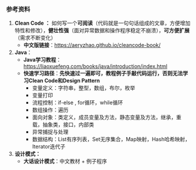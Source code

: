 
### 参考资料

1. **Clean Code ：** 如何写一个**可阅读**（代码就是一句句话组成的文章，方便增加特性和修改），**健壮性强**（面对异常数据和操作程序稳定不崩溃），**可方便扩展**（需求不断变化）
	- **中文版链接**：https://aeryzhao.github.io/cleancode-book/
2. **Java**：
	- **Java学习教程**：https://liaoxuefeng.com/books/java/introduction/index.html
	- **快速学习路径**：**先快速过一遍即可，教程例子手敲代码运行，否则无法学习Clean Code和Design Pattern**
		- 变量定义：字符串，整型，数组，布尔，枚举
		- 变量打印
		- 流程控制：if-else , for循环，while循环
		- 数组操作：遍历
		- 面向对象：类定义，成员变量及方法，静态变量及方法，继承，重载，抽象类，接口，内部类
		- 异常捕捉与处理
		- 数据结构：List有序列表，Set无序集合，Map映射，Hash哈希映射，Iterator迭代子
3. **设计模式：**
	- **大话设计模式**：中文教材 + 例子程序
